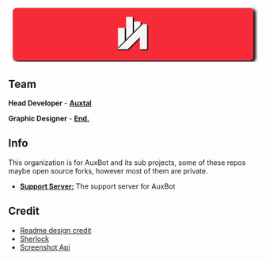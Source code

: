 ![banner.png](https://github.com/AuxBot-Discord-Bot/.github/blob/Main/images/banner.png)

## Team

**Head Developer** - [**Auxtal**](https://discordapp.com/users/327745755789918208)

**Graphic Designer** - [**End.**](https://discordapp.com/users/334294882862497792)

## Info

This organization is for AuxBot and its sub projects, some of these repos maybe open source forks, however most of them are private.

- [**Support Server:**](https://discord.gg/4MqyYdgz7z) The support server for AuxBot

## Credit

- [Readme design credit](https://github.com/mixtape-bot/.github/blob/main/profile/README.md)
- [Sherlock](https://github.com/AmbroseBot/async-sherlock)
- [Screenshot Api](https://github.com/yukikaze-bot/screenshot)

